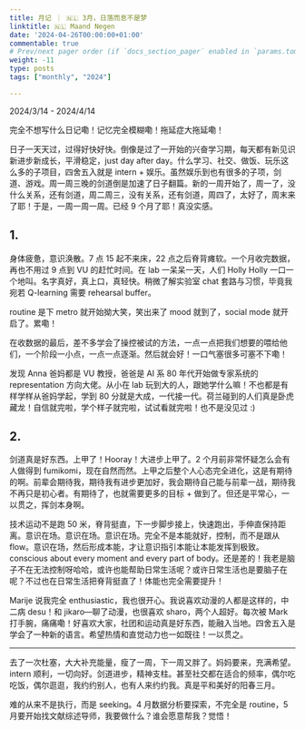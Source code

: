 ```yaml
---
title: 月记 ｜ 🇳🇱 3月，日落而息不是梦
linktitle: 🇳🇱 Maand Negen
date: '2024-04-26T00:00:00+01:00'
commentable: true
# Prev/next pager order (if `docs_section_pager` enabled in `params.toml`)
weight: -11
type: posts
tags: ["monthly", "2024"]

---
```


2024/3/14 - 2024/4/14

完全不想写什么日记嘞！记忆完全模糊嘞！拖延症大拖延嘞！

日子一天天过，过得好快好快。倒像是过了一开始的兴奋学习期，每天都有新见识新进步新成长，平滑稳定，just day after day。什么学习、社交、做饭、玩乐这么多的子项目，四舍五入就是 intern + 娱乐。虽然娱乐到也有很多的子项，剑道、游戏。周一周三晚的剑道倒是加速了日子翻篇。新的一周开始了，周一了，没什么关系，还有剑道，周二周三，没有关系，还有剑道，周四了，太好了，周末来了耶！于是，一周一周一周。已经 9 个月了耶！真没实感。

## 1.

身体疲惫，意识涣散。7 点 15 起不来床，22 点之后脊背瘫软。一个月收完数据，再也不用过 9 点到 VU 的赶忙时间。在 lab 一呆呆一天，人们 Holly Holly 一口一个地叫。名字真好，真上口，真轻快。稍微了解实验室 chat 套路与习惯，毕竟我宛若 Q-learning 需要 rehearsal buffer。

routine 是下 metro 就开始拗大笑，笑出来了 mood 就到了，social mode 就开启了。累嘞！

在收数据的最后，差不多学会了操控被试的方法，一点一点把我们想要的喂给他们，一个阶段一小点，一点一点逐渐。然后就会好！一口气塞很多可塞不下嘞！

发现 Anna 爸妈都是 VU 教授，爸爸是 AI 系 80 年代开始做专家系统的 representation 方向大佬。从小在 lab 玩到大的人，跟她学什么嘛！不也都是有样学样从爸妈学起，学到 80 分就是大成，一代接一代。荷兰碰到的人们真是卧虎藏龙！自信就完啦，学个样子就完啦，试试看就完啦！也不是没见过 :)

## 2.

剑道真是好东西。上甲了！Hooray！大进步上甲了。2 个月前非常怀疑怎么会有人做得到 fumikomi，现在自然而然。上甲之后整个人心态完全进化，这是有期待的啊。前辈会期待我，期待我有进步更加好，我会期待自己能与前辈一战，期待我不再只是初心者。有期待了，也就需要更多的目标 + 做到了。但还是平常心，一以贯之，挥剑本身啊。

技术运动不是跑 50 米，脊背挺直，下一步脚步接上，快速跑出，手伸直保持距离。意识在场。意识在场。意识在场。完全不是本能就好，控制，而不是跟从 flow。意识在场，然后形成本能，才让意识指引本能让本能发挥到极致。conscious about every moment and every part of body。还是差的！我老是脑子不在无法控制呀哈哈，或许也能帮助日常生活呢？或许日常生活也是要脑子在呢？不过也在日常生活把脊背挺直了！体能也完全需要提升！

Marije 说我完全 enthusiastic，我也很开心。我说喜欢动漫的人都是这样的，中二病 desu！和 jikaro—聊了动漫，也很喜欢 sharo，两个人超好。每次被 Mark 打手腕，痛痛嘞！好喜欢大家，社团和运动真是好东西，能融入当地。四舍五入是学会了一种新的语言。希望热情和直觉动力也一如既往！一以贯之。

---

去了一次杜塞，大大补充能量，瘦了一周，下一周又胖了。妈妈要来，充满希望。intern 顺利，一切向好。剑道进步，精神支柱。甚至社交都在适合的频率，偶尔吃吃饭，偶尔逛逛，我约约别人，也有人来约约我。真是平和美好的阳春三月。

难的从来不是执行，而是 seeking。4 月数据分析要探索，不完全是 routine，5 月要开始找文献综述导师，我要做什么？谁会愿意帮我？觉悟！